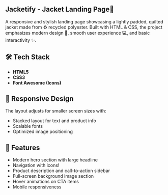 ## Jacketify - Jacket Landing Page🧥
A responsive and stylish landing page showcasing a lightly padded, quilted jacket made from ♻️ recycled polyester. Built with HTML & CSS, the project emphasizes modern design 🎨, smooth user experience 💻, and basic interactivity ✨.

## 🛠️ Tech Stack

- **HTML5**
- **CSS3**
- **Font Awesome (Icons)**

## 📱 Responsive Design

The layout adjusts for smaller screen sizes with:
- Stacked layout for text and product info
- Scalable fonts
- Optimized image positioning

## 🧩 Features

- Modern hero section with large headline
- Navigation with icons!
- Product description and call-to-action sidebar
- Full-screen background image section
- Hover animations on CTA items
- Mobile responsiveness

